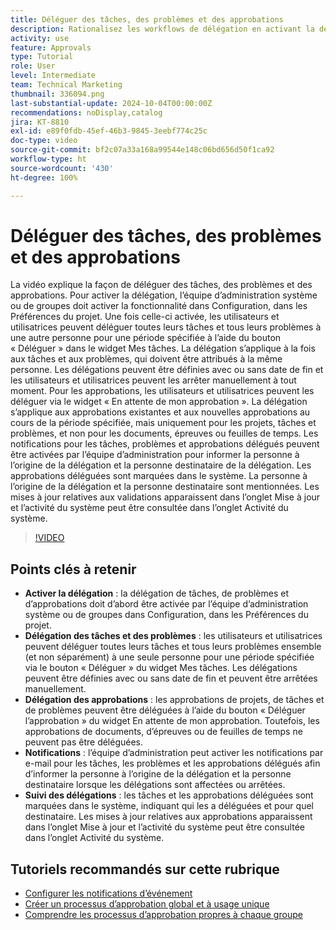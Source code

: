 ```yaml
---
title: Déléguer des tâches, des problèmes et des approbations
description: Rationalisez les workflows de délégation en activant la délégation des tâches et des approbations dans la configuration, en utilisant les boutons « Déléguer » et « Déléguer l’approbation », en définissant les notifications par e-mail pour les affectations et en suivant les mises à jour et l’activité du système pour une supervision claire.
activity: use
feature: Approvals
type: Tutorial
role: User
level: Intermediate
team: Technical Marketing
thumbnail: 336094.png
last-substantial-update: 2024-10-04T00:00:00Z
recommendations: noDisplay,catalog
jira: KT-8810
exl-id: e89f0fdb-45ef-46b3-9845-3eebf774c25c
doc-type: video
source-git-commit: bf2c07a33a168a99544e148c06bd656d50f1ca92
workflow-type: ht
source-wordcount: '430'
ht-degree: 100%

---
```


# Déléguer des tâches, des problèmes et des approbations

La vidéo explique la façon de déléguer des tâches, des problèmes et des approbations. Pour activer la délégation, l’équipe d’administration système ou de groupes doit activer la fonctionnalité dans Configuration, dans les Préférences du projet. Une fois celle-ci activée, les utilisateurs et utilisatrices peuvent déléguer toutes leurs tâches et tous leurs problèmes à une autre personne pour une période spécifiée à l’aide du bouton « Déléguer » dans le widget Mes tâches. La délégation s’applique à la fois aux tâches et aux problèmes, qui doivent être attribués à la même personne. Les délégations peuvent être définies avec ou sans date de fin et les utilisateurs et utilisatrices peuvent les arrêter manuellement à tout moment.
Pour les approbations, les utilisateurs et utilisatrices peuvent les déléguer via le widget « En attente de mon approbation ». La délégation s’applique aux approbations existantes et aux nouvelles approbations au cours de la période spécifiée, mais uniquement pour les projets, tâches et problèmes, et non pour les documents, épreuves ou feuilles de temps. Les notifications pour les tâches, problèmes et approbations délégués peuvent être activées par l’équipe d’administration pour informer la personne à l’origine de la délégation et la personne destinataire de la délégation.
Les approbations déléguées sont marquées dans le système. La personne à l’origine de la délégation et la personne destinataire sont mentionnées. Les mises à jour relatives aux validations apparaissent dans l’onglet Mise à jour et l’activité du système peut être consultée dans l’onglet Activité du système.


>[!VIDEO](https://video.tv.adobe.com/v/3446378/?quality=12&learn=on&enablevpops&captions=fre_fr)

## Points clés à retenir

* **Activer la délégation** : la délégation de tâches, de problèmes et d’approbations doit d’abord être activée par l’équipe d’administration système ou de groupes dans Configuration, dans les Préférences du projet.
* **Délégation des tâches et des problèmes** : les utilisateurs et utilisatrices peuvent déléguer toutes leurs tâches et tous leurs problèmes ensemble (et non séparément) à une seule personne pour une période spécifiée via le bouton « Déléguer » du widget Mes tâches. Les délégations peuvent être définies avec ou sans date de fin et peuvent être arrêtées manuellement.
* **Délégation des approbations** : les approbations de projets, de tâches et de problèmes peuvent être déléguées à l’aide du bouton « Déléguer l’approbation » du widget En attente de mon approbation. Toutefois, les approbations de documents, d’épreuves ou de feuilles de temps ne peuvent pas être déléguées.
* **Notifications** : l’équipe d’administration peut activer les notifications par e-mail pour les tâches, les problèmes et les approbations délégués afin d’informer la personne à l’origine de la délégation et la personne destinataire lorsque les délégations sont affectées ou arrêtées.
* **Suivi des délégations** : les tâches et les approbations déléguées sont marquées dans le système, indiquant qui les a déléguées et pour quel destinataire. Les mises à jour relatives aux approbations apparaissent dans l’onglet Mise à jour et l’activité du système peut être consultée dans l’onglet Activité du système.


## Tutoriels recommandés sur cette rubrique

* [Configurer les notifications d’événement](/help/administration-and-setup/email-and-in-app-notifications/admin-set-up-event-notifications.md)
* [Créer un processus d’approbation global et à usage unique](/help/manage-work/approval-processes-and-milestone-paths/create-a-single-use-approval-process.md)
* [Comprendre les processus d’approbation propres à chaque groupe](/help/administration-and-setup/approval-processes-and-milestone-paths/group-specific-approval-processes.md)

